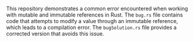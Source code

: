 This repository demonstrates a common error encountered when working with mutable and immutable references in Rust. The `bug.rs` file contains code that attempts to modify a value through an immutable reference, which leads to a compilation error. The `bugSolution.rs` file provides a corrected version that avoids this issue.